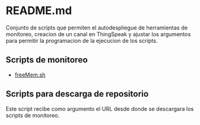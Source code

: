 # README.md

Conjunto de scripts que permiten el autodespliegue de herramientas de monitoreo, creacion de un canal en ThingSpeak y ajustar los argumentos para permitir la programacion de la ejecucion de los scripts.

## Scripts de monitoreo

* [freeMem.sh](freeMem.sh)

## Scripts para descarga de repositorio

Este script recibe como argumento el URL desde donde se descargara los scripts de monitoreo.
